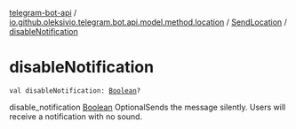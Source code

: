 [telegram-bot-api](../../index.md) / [io.github.oleksivio.telegram.bot.api.model.method.location](../index.md) / [SendLocation](index.md) / [disableNotification](./disable-notification.md)

# disableNotification

`val disableNotification: `[`Boolean`](https://kotlinlang.org/api/latest/jvm/stdlib/kotlin/-boolean/index.html)`?`

disable_notification [Boolean](https://kotlinlang.org/api/latest/jvm/stdlib/kotlin/-boolean/index.html) OptionalSends the message silently.
Users will receive a notification with no sound.

